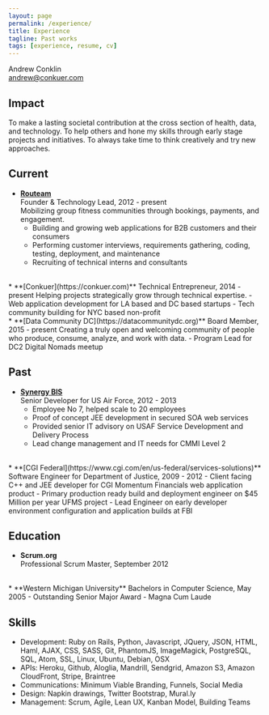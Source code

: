 ```yaml
---
layout: page
permalink: /experience/
title: Experience
tagline: Past works
tags: [experience, resume, cv]
---
```

Andrew Conklin  
[andrew@conkuer.com](mailto:andrew@conkuer.com)  

Impact
---------

To make a lasting societal contribution at the cross section of health, data, and technology.  To help others and hone my skills through early stage projects and initiatives.  To always take time to think creatively and try new approaches.

Current
---------

*   **[Routeam](https://routeam.com)**  
    Founder & Technology Lead, 2012 - present  
    Mobilizing group fitness communities through bookings, payments, and engagement.
    - Building and growing web applications for B2B customers and their consumers
    - Performing customer interviews, requirements gathering, coding, testing, deployment, and maintenance
    - Recruiting of technical interns and consultants  
<br>
*   **[Conkuer](https://conkuer.com)**  
    Technical Entrepreneur, 2014 - present  
    Helping projects strategically grow through technical expertise.
    -   Web application development for LA based and DC based startups
    -   Tech community building for NYC based non-profit  
<br>
*   **[Data Community DC](https://datacommunitydc.org)**  
    Board Member, 2015 - present  
    Creating a truly open and welcoming community of people who produce, consume, analyze, and work with data.
    -   Program Lead for DC2 Digital Nomads meetup
<br>

Past
---------

*   **[Synergy BIS](https://synergybis.com)**  
    Senior Developer for US Air Force, 2012 - 2013  
    -   Employee No 7, helped scale to 20 employees  
    -   Proof of concept JEE development in secured SOA web services  
    -   Provided senior IT advisory on USAF Service Development and Delivery Process  
    -   Lead change management and IT needs for CMMI Level 2  
<br>
*   **[CGI Federal](https://www.cgi.com/en/us-federal/services-solutions)**  
    Software Engineer for Department of Justice, 2009 - 2012  
    -   Client facing C++ and JEE developer for CGI Momentum Financials web application product  
    -   Primary production ready build and deployment engineer on $45 Million per year UFMS project  
    -   Lead Engineer on early developer environment configuration and application builds at FBI

Education
---------

*   **Scrum.org**  
    Professional Scrum Master, September 2012  
<br>
*   **Western Michigan University**  
    Bachelors in Computer Science, May 2005  
    - Outstanding Senior Major Award  
    - Magna Cum Laude

Skills
------

*   Development: Ruby on Rails, Python, Javascript, JQuery, JSON, HTML, Haml, AJAX, CSS, SASS, Git, PhantomJS, ImageMagick, PostgreSQL, SQL, Atom, SSL, Linux, Ubuntu, Debian, OSX  
*   APIs: Heroku, Github, Aloglia, Mandrill, Sendgrid, Amazon S3, Amazon CloudFront, Stripe, Braintree  
*   Communications: Minimum Viable Branding, Funnels, Social Media  
*   Design: Napkin drawings, Twitter Bootstrap, Mural.ly  
*   Management: Scrum, Agile, Lean UX, Kanban Model, Building Teams  
